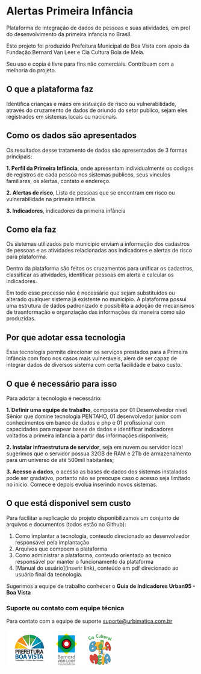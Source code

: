 # Alertas Primeira Infância
Plataforma de integração de dados de pessoas e suas atividades, em prol do desenvolvimento da primeira infancia no Brasil.

Este projeto foi produzido Prefeitura Municipal de Boa Vista com apoio da Fundação Bernard Van Leer e Cia Cultura Bola de Meia.

Seu uso e copia é livre para fins não comerciais.
Contribuam com a melhoria do projeto.

## O que a plataforma faz
Identifica crianças e mães em sistuação de risco ou vulnerabilidade, através do cruzamento de dados de oriundo do setor publico, sejam eles registrados em sistemas locais ou nacionais. 

## Como os dados são apresentados
Os resultados desse tratamento de dados são apresentados de 3 formas principais:

**1. Perfil da Primeira Infância**, onde apresentam individualmente os codigos de registros de cada pessoa nos sistemas publicos, seus vinculos familiares, os alertas, contato e endereço.

**2. Alertas de risco**, Lista de pessoas que se encontram em risco ou vulnerabilidade na primeira infância

**3. Indicadores**, indicadores da primeira infância

## Como ela faz
Os sistemas utilizados pelo municipio enviam a informação dos cadastros de pessoas e as atividades relacionadas aos indicadores e alertas de risco para plataforma.

Dentro da plataforma são feitos os cruzamentos para unificar os cadastros, classificar as atividades, identificar pessoas em alerta e calcular os indicadores.

Em todo esse processo não é necessário que sejam substituidos ou alterado qualquer sistema já existente no municipio. A plataforma possui uma estrutura de dados padronizado e possibilita a adoção de mecanismos de trasnformação e organziação das informações da maneira como são produzidas.

## Por que adotar essa tecnologia
Essa tecnologia permite direcionar os serviços prestados para a Primeira Infância com foco nos casos mais vulneráveis, alem de ser capaz de integrar dados de diversos sistema com certa facilidade e baixo custo.

## O que é necessário para isso
Para adotar a tecnologia é necessário:

**1. Definir uma equipe de trabalho**, composta por 01 Desenvolvedor nivel Sênior que domine tecnologia PENTAHO, 01 desenvolvedor junior com conhecimentos em banco de dados e php e 01 profissional com capacidades para mapear bases de dados e identificar indicadores voltados a primeira infancia a partir das informações disponiveis;

**2. Instalar infraestrutura de servidor**, seja em nuvem ou servidor local sugerimos que o servidor possua 32GB de RAM e 2Tb de armazenamento para um universo de até 500mil habitantes;

**3. Acesso a dados**, o acesso as bases de dados dos sistemas instalados pode ser gradativo, portanto não se preocupe caso o acesso seja limitado no inicio. Comece e depois evolua inserindo novos sistemas.

## O que está disponivel sem custo
Para facilitar a replicação do projeto disponibilizamos um conjunto de arquivos e documentos (todos estão no Github):

1. Como implantar a tecnologia, conteudo direcionado ao desenvolvedor responsável pela implantação
2. Arquivos que compoem a plataforma
3. Como administrar a plataforma, conteudo orientado ao tecnico responsável por manter o funcionamento da plataforma
4. [Manual do usuário](inserir link), conteúdo em pdf direcionado ao usuário final da tecnologia.

Sugerimos a equipe de trabalho conhecer o **Guia de Indicadores Urban95 - Boa Vista**


### Suporte ou contato com equipe técnica
Para contato com a equipe de suporte [suporte@urbimatica.com.br](mailto:suporte@urbimatica.com.br)

![Logotipo](https://raw.githubusercontent.com/alertaspi/Alertas-Primeira-Infancia/master/Logos.png)
